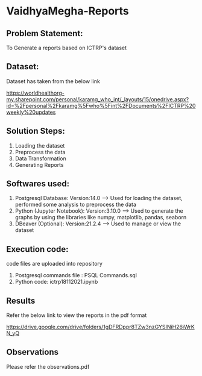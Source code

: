 # VaidhyaMegha-Reports

Problem Statement: 
---
To Generate a reports based on ICTRP's dataset

Dataset:
---
Dataset has taken from the below link

https://worldhealthorg-my.sharepoint.com/personal/karamg_who_int/_layouts/15/onedrive.aspx?id=%2Fpersonal%2Fkaramg%5Fwho%5Fint%2FDocuments%2FICTRP%20weekly%20updates

Solution Steps: 
---
1) Loading the dataset
2) Preprocess the data 
3) Data Transformation
4) Generating Reports

Softwares used:
---
1) Postgresql Database: 
  Version:14.0
  --> Used for loading the dataset, performed some analysis to preprocess the data
2) Python (Jupyter Notebook):
  Version:3.10.0
  --> Used to generate the graphs by using the libraries like numpy, matplotlib, pandas, seaborn 
3) DBeaver (Optional):
  Version:21.2.4
  --> Used to manage or view the dataset

Execution code:
---
code files are uploaded into repository

1) Postgresql commands file : PSQL Commands.sql
2) Python code: ictrp18112021.ipynb

Results
---
Refer the below link to view the reports in the pdf format

https://drive.google.com/drive/folders/1gDFRDppr8TZw3nzGYSINiH26iWrKN_yQ

Observations
---
Please refer the observations.pdf
